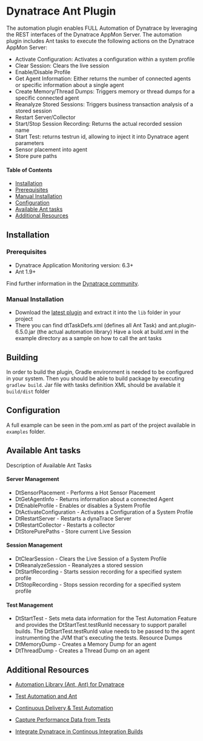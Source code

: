 # Dynatrace Ant Plugin

The automation plugin enables FULL Automation of Dynatrace by leveraging the REST interfaces of the Dynatrace AppMon Server. The automation plugin includes Ant tasks to execute the following actions on the Dynatrace AppMon Server:
* Activate Configuration: Activates a configuration within a system profile
* Clear Session: Clears the live session
* Enable/Disable Profile
* Get Agent Information: Either returns the number of connected agents or specific information about a single agent
* Create Memory/Thread Dumps: Triggers memory or thread dumps for a specific connected agent
* Reanalyze Stored Sessions: Triggers business transaction analysis of a stored session
* Restart Server/Collector
* Start/Stop Session Recording: Returns the actual recorded session name
* Start Test: returns testrun id, allowing to inject it into Dynatrace agent parameters
* Sensor placement into agent
* Store pure paths

#### Table of Contents

* [Installation](#installation)  
 * [Prerequisites](#prerequisites)
 * [Manual Installation](#manual_installation)
* [Configuration](#configuration)
* [Available Ant tasks](#tasks)  
* [Additional Resources](#resources)

## <a name="installation"></a>Installation

### <a name="prerequisites"></a>Prerequisites

* Dynatrace Application Monitoring version: 6.3+
* Ant 1.9+

Find further information in the [Dynatrace community](https://community.dynatrace.com/community/display/DL/Automation+Library+%28Ant,+Ant%29+for+Dynatrace).

### <a name="manual_installation"></a>Manual Installation

* Download the [latest plugin]() and extract it into the `lib` folder in your project
* There you can find dtTaskDefs.xml (defines all Ant Task) and ant.plugin-6.5.0.jar (the actual automation library)
Have a look at build.xml in the example directory as a sample on how to call the ant tasks

## Building
In order to build the plugin, Gradle environment is needed to be configured in your system. Then you should be able to build package by executing `gradlew build`. Jar file with tasks definition XML should be available it `build/dist` folder

## <a name="configuration"></a>Configuration
A full example can be seen in the pom.xml as part of the project available in `examples` folder.

## <a name="tasks"></a>Available Ant tasks
Description of Available Ant Tasks

#### Server Management
* DtSensorPlacement - Performs a Hot Sensor Placement
* DtGetAgentInfo - Returns information about a connected Agent
* DtEnableProfile - Enables or disables a System Profile
* DtActivateConfiguration - Activates a Configuration of a System Profile
* DtRestartServer - Restarts a dynaTrace Server
* DtRestartCollector - Restarts a collector
* DtStorePurePaths - Store current Live Session

#### Session Management
* DtClearSession - Clears the Live Session of a System Profile
* DtReanalyzeSession - Reanalyzes a stored session
* DtStartRecording - Starts session recording for a specified system profile
* DtStopRecording - Stops session recording for a specified system profile

#### Test Management
* DtStartTest - Sets meta data information for the Test Automation Feature and provides the DtStartTest.testRunId necessary to support parallel builds. The DtStartTest.testRunId value needs to be passed to the agent instrumenting the JVM that's executing the tests.
Resource Dumps
* DtMemoryDump - Creates a Memory Dump for an agent
* DtThreadDump - Creates a Thread Dump on an agent

## <a name="resources"></a>Additional Resources
- [Automation Library (Ant, Ant) for Dynatrace](https://community.dynatrace.com/community/display/DL/Automation+Library+%28Ant,+Ant%29+for+Dynatrace)
- [Test Automation and Ant](https://community.dynatrace.com/community/display/DOCDT63/Test+Automation+and+Ant)

- [Continuous Delivery & Test Automation](https://community.dynatrace.com/community/pages/viewpage.action?pageId=215161284)
- [Capture Performance Data from Tests](https://community.dynatrace.com/community/display/DOCDT63/Capture+Performance+Data+from+Tests)
- [Integrate Dynatrace in Continous Integration Builds](https://community.dynatrace.com/community/display/DOCDT63/Integrate+Dynatrace+in+Continuous+Integration+Builds)

